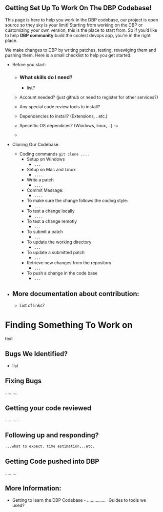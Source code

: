 ## Getting Set Up To Work On The DBP Codebase!

This page is here to help you work in the DBP codebase, our project is open source so they sky is your limit!
Starting from working on the DBP or customizing your own version, this is the place to start from.
So if you’d like to help **DBP community** build the coolest devops app, you’re in the right place.

We make changes to DBP by writing patches, testing, revewiging them and pushing them. Here is a small checklist to help you get started:

-   Before you start:

    -   ### What skills do I need?

        -   list?

    -   Account needed? (just github or need to register for other services?)
    -   Any special code review tools to install?
    -   Dependencies to install? (Extensions, ..etc.)
    -   Speceific OS dependices? (Windows, linux, ..) -c
    -

-   Cloning Our Codebase:
    -   Coding commands
        `git clone ....`
        -   Setup on Windows
            -   `...`
        -   Setup on Mac and Linux
            -   `....`
        -   Write a patch
            -   `....`
        -   Commit Message:
            -   `....`
        -   To make sure the change follows the coding style:
            -   `....`
        -   To test a change locally
            -   `....`
        -   To test a change remotly
            -   `...`
        -   To submit a patch
            -   `...`
        -   To update the working directory
            -   `...`
        -   To update a submitted patch
            -   `...`
        -   Retrieve new changes from the repository
            -   `...`
        -   To push a change in the code base
            -   `...`
-   ## More documentation about contribution:
    -   List of links?

# Finding Something To Work on

text

## Bugs We Identified?

-   list

## Fixing Bugs

..........

## Getting your code reviewed

............

## Following up and responding?

    ...what to expect, time estimation,..etc.

## Getting Code pushed into DBP

.........

## More Information:

-   Getting to learn the DBP Codebase - ...............
    -Guides to tools we used?
